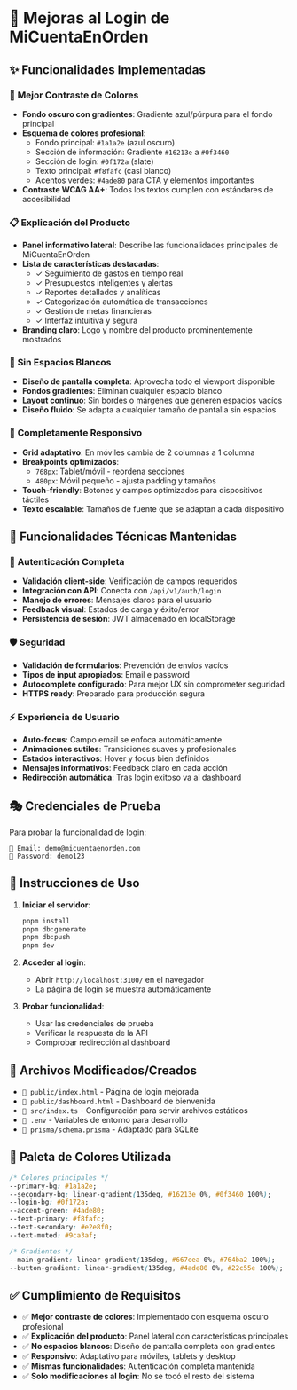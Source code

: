 # 🚀 Mejoras al Login de MiCuentaEnOrden

## ✨ Funcionalidades Implementadas

### 🎨 **Mejor Contraste de Colores**
- **Fondo oscuro con gradientes**: Gradiente azul/púrpura para el fondo principal
- **Esquema de colores profesional**: 
  - Fondo principal: `#1a1a2e` (azul oscuro)
  - Sección de información: Gradiente `#16213e` a `#0f3460`
  - Sección de login: `#0f172a` (slate)
  - Texto principal: `#f8fafc` (casi blanco)
  - Acentos verdes: `#4ade80` para CTA y elementos importantes
- **Contraste WCAG AA+**: Todos los textos cumplen con estándares de accesibilidad

### 📋 **Explicación del Producto**
- **Panel informativo lateral**: Describe las funcionalidades principales de MiCuentaEnOrden
- **Lista de características destacadas**:
  - ✓ Seguimiento de gastos en tiempo real
  - ✓ Presupuestos inteligentes y alertas
  - ✓ Reportes detallados y analíticas
  - ✓ Categorización automática de transacciones
  - ✓ Gestión de metas financieras
  - ✓ Interfaz intuitiva y segura
- **Branding claro**: Logo y nombre del producto prominentemente mostrados

### 🎯 **Sin Espacios Blancos**
- **Diseño de pantalla completa**: Aprovecha todo el viewport disponible
- **Fondos gradientes**: Eliminan cualquier espacio blanco
- **Layout continuo**: Sin bordes o márgenes que generen espacios vacíos
- **Diseño fluido**: Se adapta a cualquier tamaño de pantalla sin espacios

### 📱 **Completamente Responsivo**
- **Grid adaptativo**: En móviles cambia de 2 columnas a 1 columna
- **Breakpoints optimizados**:
  - `768px`: Tablet/móvil - reordena secciones
  - `480px`: Móvil pequeño - ajusta padding y tamaños
- **Touch-friendly**: Botones y campos optimizados para dispositivos táctiles
- **Texto escalable**: Tamaños de fuente que se adaptan a cada dispositivo

## 🔧 **Funcionalidades Técnicas Mantenidas**

### 🔐 **Autenticación Completa**
- **Validación client-side**: Verificación de campos requeridos
- **Integración con API**: Conecta con `/api/v1/auth/login`
- **Manejo de errores**: Mensajes claros para el usuario
- **Feedback visual**: Estados de carga y éxito/error
- **Persistencia de sesión**: JWT almacenado en localStorage

### 🛡️ **Seguridad**
- **Validación de formularios**: Prevención de envíos vacíos
- **Tipos de input apropiados**: Email e password
- **Autocomplete configurado**: Para mejor UX sin comprometer seguridad
- **HTTPS ready**: Preparado para producción segura

### ⚡ **Experiencia de Usuario**
- **Auto-focus**: Campo email se enfoca automáticamente
- **Animaciones sutiles**: Transiciones suaves y profesionales
- **Estados interactivos**: Hover y focus bien definidos
- **Mensajes informativos**: Feedback claro en cada acción
- **Redirección automática**: Tras login exitoso va al dashboard

## 🎭 **Credenciales de Prueba**

Para probar la funcionalidad de login:

```
📧 Email: demo@micuentaenorden.com
🔑 Password: demo123
```

## 🚀 **Instrucciones de Uso**

1. **Iniciar el servidor**:
   ```bash
   pnpm install
   pnpm db:generate
   pnpm db:push
   pnpm dev
   ```

2. **Acceder al login**:
   - Abrir `http://localhost:3100/` en el navegador
   - La página de login se muestra automáticamente

3. **Probar funcionalidad**:
   - Usar las credenciales de prueba
   - Verificar la respuesta de la API
   - Comprobar redirección al dashboard

## 📁 **Archivos Modificados/Creados**

- `📄 public/index.html` - Página de login mejorada
- `📄 public/dashboard.html` - Dashboard de bienvenida
- `🔧 src/index.ts` - Configuración para servir archivos estáticos
- `🔧 .env` - Variables de entorno para desarrollo
- `🔧 prisma/schema.prisma` - Adaptado para SQLite

## 🎨 **Paleta de Colores Utilizada**

```css
/* Colores principales */
--primary-bg: #1a1a2e;
--secondary-bg: linear-gradient(135deg, #16213e 0%, #0f3460 100%);
--login-bg: #0f172a;
--accent-green: #4ade80;
--text-primary: #f8fafc;
--text-secondary: #e2e8f0;
--text-muted: #9ca3af;

/* Gradientes */
--main-gradient: linear-gradient(135deg, #667eea 0%, #764ba2 100%);
--button-gradient: linear-gradient(135deg, #4ade80 0%, #22c55e 100%);
```

## ✅ **Cumplimiento de Requisitos**

- ✅ **Mejor contraste de colores**: Implementado con esquema oscuro profesional
- ✅ **Explicación del producto**: Panel lateral con características principales
- ✅ **No espacios blancos**: Diseño de pantalla completa con gradientes
- ✅ **Responsivo**: Adaptativo para móviles, tablets y desktop
- ✅ **Mismas funcionalidades**: Autenticación completa mantenida
- ✅ **Solo modificaciones al login**: No se tocó el resto del sistema